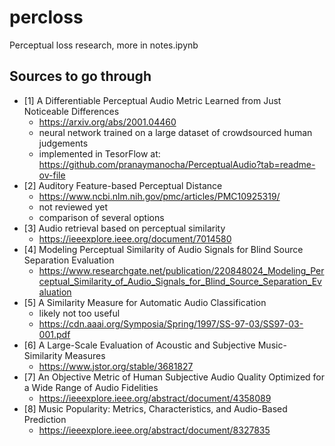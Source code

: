 # percloss
Perceptual loss research, more in notes.ipynb

## Sources to go through

- [1] A Differentiable Perceptual Audio Metric Learned from Just Noticeable Differences
  - https://arxiv.org/abs/2001.04460
  - neural network trained on a large dataset of crowdsourced human judgements
  - implemented in TesorFlow at: https://github.com/pranaymanocha/PerceptualAudio?tab=readme-ov-file
- [2] Auditory Feature-based Perceptual Distance
  - https://www.ncbi.nlm.nih.gov/pmc/articles/PMC10925319/
  - not reviewed yet
  - comparison of several options
- [3] Audio retrieval based on perceptual similarity
  - https://ieeexplore.ieee.org/document/7014580
- [4] Modeling Perceptual Similarity of Audio Signals for Blind Source Separation Evaluation
  - https://www.researchgate.net/publication/220848024_Modeling_Perceptual_Similarity_of_Audio_Signals_for_Blind_Source_Separation_Evaluation
- [5] A Similarity Measure for Automatic Audio Classification
  - likely not too useful
  - https://cdn.aaai.org/Symposia/Spring/1997/SS-97-03/SS97-03-001.pdf
- [6] A Large-Scale Evaluation of Acoustic and Subjective Music-Similarity Measures
  - https://www.jstor.org/stable/3681827
- [7] An Objective Metric of Human Subjective Audio Quality Optimized for a Wide Range of Audio Fidelities
  - https://ieeexplore.ieee.org/abstract/document/4358089
- [8] Music Popularity: Metrics, Characteristics, and Audio-Based Prediction
  - https://ieeexplore.ieee.org/abstract/document/8327835
